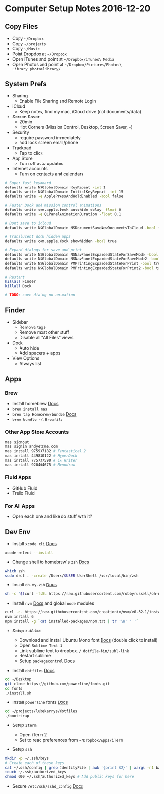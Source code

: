 # Computer Setup Notes 2016-12-20


## Copy Files

- Copy `~/Dropbox`
- Copy `~/projects`
- Copy `~/Music`
- Point Dropdox at `~/Dropbox`
- Open iTunes and point at `~/Dropbox/iTunes\ Media`
- Open Photos and point at `~/Dropbox/Pictures/Photos\ Library.photoslibrary/`


## System Prefs

- Sharing
  - Enable File Sharing and Remote Login
- iCloud
  - Keep notes, find my mac, iCloud drive (not documents/data)
- Screen Saver
  - 20min
  - Hot Corners (Mission Control, Desktop, Screen Saver, -)
- Security
  - require password immediately
  - add lock screen email/phone
- Trackpad
  - Tap to click
- App Store
  - Turn off auto updates
- Internet accounts
  - Turn on contacts and calendars

```sh
# Super fast keyboard
defaults write NSGlobalDomain KeyRepeat -int 1
defaults write NSGlobalDomain InitialKeyRepeat -int 15
defaults write -g ApplePressAndHoldEnabled -bool false

# Faster Dock and mission control animations
defaults write com.apple.Dock autohide-delay -float 0
defaults write -g QLPanelAnimationDuration -float 0.1

# Dont save to icloud
defaults write NSGlobalDomain NSDocumentSaveNewDocumentsToCloud -bool false

# Translucent dock hidden apps
defaults write com.apple.dock showhidden -bool true

# Expand dialogs for save and print
defaults write NSGlobalDomain NSNavPanelExpandedStateForSaveMode -bool true
defaults write NSGlobalDomain NSNavPanelExpandedStateForSaveMode2 -bool true
defaults write NSGlobalDomain PMPrintingExpandedStateForPrint -bool true
defaults write NSGlobalDomain PMPrintingExpandedStateForPrint2 -bool true

# Restart
killall Finder
killall Dock

# TODO: save dialog no animation
```


## Finder

- Sidebar
  - Remove tags
  - Remove most other stuff
  - Disable all "All Files" views
- Dock
  - Auto hide
  - Add spacers + apps
- View Options
  - Always list


## Apps

### Brew

- Install homebrew [Docs](http://brew.sh/)
- `brew install mas`
- `brew tap Homebrew/bundle` [Docs](https://github.com/Homebrew/homebrew-bundle)
- `brew bundle ~/.Brewfile`

### Other App Store Accounts

```sh
mas signout
mas signin andyet@me.com
mas install 975937182 # Fantastical 2
mas install 449830122 # HyperDock
mas install 775737590 # iA Writer
mas install 920404675 # Monodraw
```

### Fluid Apps

- GitHub Fluid
- Trello Fluid

### For All Apps

- Open each one and like do stuff with it?


## Dev Env

- Install `xcode cli` [Docs](https://developer.apple.com/legacy/library/documentation/Darwin/Reference/ManPages/man1/xcode-select.1.html)

```sh
xcode-select --install
```

- Change shell to homebrew's `zsh` [Docs](http://rick.cogley.info/post/use-homebrew-zsh-instead-of-the-osx-default/)

```sh
which zsh
sudo dscl . -create /Users/$USER UserShell /usr/local/bin/zsh
```

- Install `oh-my-zsh` [Docs](https://github.com/robbyrussell/oh-my-zsh#via-curl)

```sh
sh -c "$(curl -fsSL https://raw.githubusercontent.com/robbyrussell/oh-my-zsh/master/tools/install.sh)"
```

- Install `nvm` [Docs](https://github.com/creationix/nvm#install-script) and global `node` modules

```sh
curl -o- https://raw.githubusercontent.com/creationix/nvm/v0.32.1/install.sh | bash
nvm install 6
npm install -g `cat installed-packages/npm.txt | tr '\n' ' '`
```

- Setup `sublime`
  - Download and install Ubuntu Mono font [Docs](http://font.ubuntu.com/) (double click to install)
  - Open `Sublime Text 3`
  - Link sublime text to dropbox`./.dotfile-bin/subl-link`
  - Restart sublime
  - Setup `packagecontrol` [Docs](https://packagecontrol.io/installation)

- Install `dotfiles` [Docs](https://github.com/lukekarrys/dotfiles)

```sh
cd ~/Desktop
git clone https://github.com/powerline/fonts.git
cd fonts
./install.sh
```

- Install `powerline` fonts [Docs](https://github.com/powerline/fonts#installation)

```sh
cd ~/projects/lukekarrys/dotfiles
./bootstrap
```

- Setup `iterm`
  - Open iTerm 2
  - Set to read preferences from `~/Dropbox/Apps/iTerm`

- Setup `ssh`

```sh
mkdir -p ~/.ssh/keys
# Create each of these keys
cat ~/.ssh/config | grep IdentityFile | awk '{print $2}' | xargs -n1 basename | uniq
touch ~/.ssh/authorized_keys
chmod 600 ~/.ssh/authorized_keys # Add public keys for here
```

- Secure `/etc/ssh/sshd_config` [Docs](http://serverfault.com/questions/85992/how-do-i-setup-sshd-on-mac-os-x-to-only-allow-key-based-authentication)
